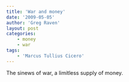 ```yaml
---
title: 'War and money'
date: '2009-05-05'
author: 'Greg Raven'
layout: post
categories:
    - money
    - war
tags:
    - 'Marcus Tullius Cicero'
---
```


The sinews of war, a limitless supply of money.